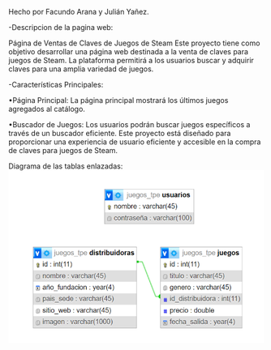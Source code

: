 Hecho por Facundo Arana y Julián Yañez.

-Descripcion de la pagina web:

Página de Ventas de Claves de Juegos de Steam
Este proyecto tiene como objetivo desarrollar una página web destinada a la venta de claves para juegos
de Steam. La plataforma permitirá a los usuarios buscar y adquirir claves para una amplia variedad de
juegos.

-Características Principales:

•Página Principal: La página principal mostrará los últimos juegos agregados al catálogo.

•Buscador de Juegos: Los usuarios podrán buscar juegos específicos a través de un buscador eficiente.
Este proyecto está diseñado para proporcionar una experiencia de usuario eficiente y accesible en la
compra de claves para juegos de Steam.

Diagrama de las tablas enlazadas:
![Diagrama_db](db/diagrama_db.png)